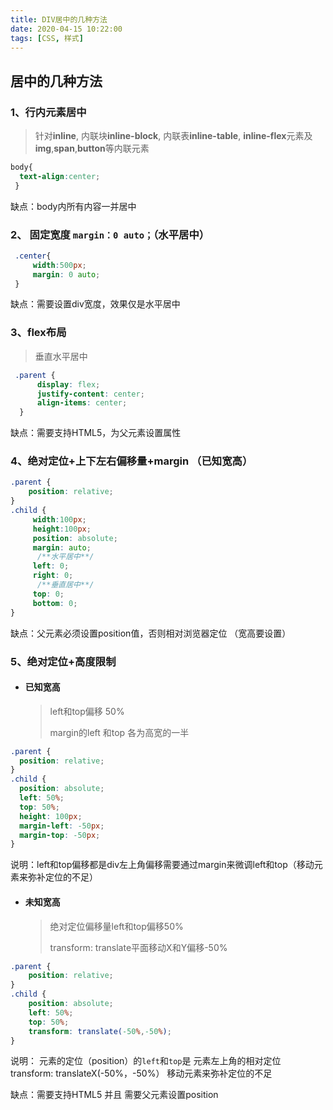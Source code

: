 ```yaml
---
title: DIV居中的几种方法
date: 2020-04-15 10:22:00
tags: [CSS, 样式]
---
```


## 居中的几种方法

### 1、行内元素居中

>  针对**inline**, 内联块**inline-block**, 内联表**inline-table**, **inline-flex**元素及**img**,**span**,**button**等内联元素

```css
body{  
  text-align:center;  
 } 
```

缺点：body内所有内容一并居中

### 2、 固定宽度 `margin：0 auto；`（水平居中）

```css
 .center{
     width:500px;
     margin: 0 auto;
 }
```

缺点：需要设置div宽度，效果仅是水平居中

### 3、flex布局 

> 垂直水平居中

```css
 .parent {  
      display: flex;  
      justify-content: center;  
      align-items: center;  
  } 
```

缺点：需要支持HTML5，为父元素设置属性

### 4、绝对定位+上下左右偏移量+margin  （已知宽高）

```css
.parent {
    position: relative;
}
.child {
     width:100px;
     height:100px;
     position: absolute;
     margin: auto;
      /**水平居中**/
     left: 0;
     right: 0;
      /**垂直居中**/
     top: 0;
     bottom: 0;
} 
```

缺点：父元素必须设置position值，否则相对浏览器定位 （宽高要设置）

### 5、绝对定位+高度限制

- #### 已知宽高

  > left和top偏移  50%
  >
  > margin的left 和top 各为高宽的一半

```css
.parent {
  position: relative;
}
.child {
  position: absolute;
  left: 50%;
  top: 50%;  
  height: 100px;
  margin-left: -50px;  
  margin-top: -50px; 
}
```

说明：left和top偏移都是div左上角偏移需要通过margin来微调left和top（移动元素来弥补定位的不足）

- #### 未知宽高

  > 绝对定位偏移量left和top偏移50%
  >
  > transform: translate平面移动X和Y偏移-50%

```css
.parent {
    position: relative;
}
.child {
    position: absolute;
    left: 50%;
    top: 50%;      
    transform: translate(-50%,-50%); 
}
```

说明： 元素的定位（position）的`left`和`top`是 元素左上角的相对定位
           transform: translateX(-50%，-50%） 移动元素来弥补定位的不足

缺点：需要支持HTML5 并且 需要父元素设置position

